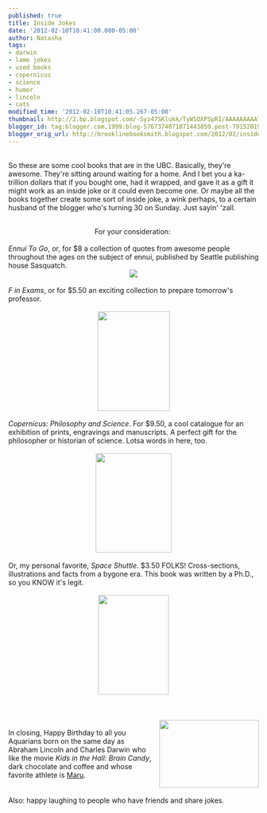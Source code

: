 ```yaml
---
published: true
title: Inside Jokes
date: '2012-02-10T10:41:00.000-05:00'
author: Natasha
tags:
- darwin
- lame jokes
- used books
- copernicus
- science
- humor
- lincoln
- cats
modified_time: '2012-02-10T10:41:05.267-05:00'
thumbnail: http://2.bp.blogspot.com/-Syz47SKlukk/TyWSOXPSpRI/AAAAAAAAATQ/AwNpfpx52JU/s72-c/ennui.jpg
blogger_id: tag:blogger.com,1999:blog-5767374071871443859.post-7915201956065395043
blogger_orig_url: http://brooklinebooksmith.blogspot.com/2012/02/inside-jokes.html
---
```


<br />So these are some cool books that are in the UBC. Basically, they're awesome. They're sitting around waiting for a home. And I bet you a ka-trillion dollars that if you bought one, had it wrapped, and gave it as a gift it might work as an inside joke or it could even become one. Or maybe all the books together create some sort of inside joke, a wink perhaps, to a certain husband of the blogger who's turning 30 on Sunday. Just sayin' 'zall.<br /><br /><div style="text-align: center;">For your consideration:&nbsp;</div><br /><i>Ennui To Go</i>, or, for $8 a collection of quotes from awesome people throughout the ages on the subject of ennui, published by Seattle publishing house Sasquatch.<br /><div class="separator" style="clear: both; text-align: center;"><a href="http://2.bp.blogspot.com/-Syz47SKlukk/TyWSOXPSpRI/AAAAAAAAATQ/AwNpfpx52JU/s1600/ennui.jpg" imageanchor="1" style="margin-left: 1em; margin-right: 1em;"><img border="0" src="http://2.bp.blogspot.com/-Syz47SKlukk/TyWSOXPSpRI/AAAAAAAAATQ/AwNpfpx52JU/s1600/ennui.jpg" /></a></div><br /><i>F in Exams</i>, or for $5.50 an exciting collection to prepare tomorrow's professor.<br /><br /><div class="separator" style="clear: both; text-align: center;"><a href="http://2.bp.blogspot.com/-zBFNAw4mQ4g/TyWSOmdjYgI/AAAAAAAAATY/prnWxAxBVQ4/s1600/eff.jpg" imageanchor="1" style="margin-left: 1em; margin-right: 1em;"><img border="0" height="200" src="http://2.bp.blogspot.com/-zBFNAw4mQ4g/TyWSOmdjYgI/AAAAAAAAATY/prnWxAxBVQ4/s200/eff.jpg" width="145" /></a></div><br /><i>Copernicus: Philosophy and Science</i>. For $9.50, a cool catalogue for an exhibition of prints, engravings and manuscripts. A perfect gift for the philosopher or historian of science. Lotsa words in here, too.<br /><br /><div class="separator" style="clear: both; text-align: center;"><a href="http://4.bp.blogspot.com/-zLIuSXCKe4A/TyWSN2dze1I/AAAAAAAAATI/uTAoD7sW7Xg/s1600/copernicus.jpg" imageanchor="1" style="margin-left: 1em; margin-right: 1em;"><img border="0" height="200" src="http://4.bp.blogspot.com/-zLIuSXCKe4A/TyWSN2dze1I/AAAAAAAAATI/uTAoD7sW7Xg/s200/copernicus.jpg" width="153" /></a></div><br />Or, my personal favorite, <i>Space Shuttle</i>. $3.50 FOLKS! Cross-sections, illustrations and facts from a bygone era. This book was written by a Ph.D., so you KNOW it's legit.<br /><br /><div class="separator" style="clear: both; text-align: center;"><a href="http://2.bp.blogspot.com/-sj5QY8WG6Aw/TyWSJNTfbhI/AAAAAAAAATA/jQNgS4EYhPw/s1600/shuttle.jpg" imageanchor="1" style="margin-left: 1em; margin-right: 1em; text-align: center;"><img border="0" height="200" src="http://2.bp.blogspot.com/-sj5QY8WG6Aw/TyWSJNTfbhI/AAAAAAAAATA/jQNgS4EYhPw/s200/shuttle.jpg" width="142" /></a></div><br /><br /><br /><a href="http://2.bp.blogspot.com/-BtZ2E7vvUuw/TyWSO4skMRI/AAAAAAAAATg/LNpsiyqCfqk/s1600/maru-the-cat1.jpg" imageanchor="1" style="clear: right; float: right; margin-bottom: 1em; margin-left: 1em;"><img border="0" height="136" src="http://2.bp.blogspot.com/-BtZ2E7vvUuw/TyWSO4skMRI/AAAAAAAAATg/LNpsiyqCfqk/s200/maru-the-cat1.jpg" width="200" /></a><br />In closing, Happy Birthday to all you Aquarians born on the same day as Abraham Lincoln and Charles Darwin who like the movie <i>Kids in the Hall: Brain Candy</i>, dark chocolate and coffee and whose favorite athlete is <a href="http://en.wikipedia.org/wiki/Maru_(cat)">Maru</a>.<br /><br /><br />Also: happy laughing to people who have friends and share jokes.